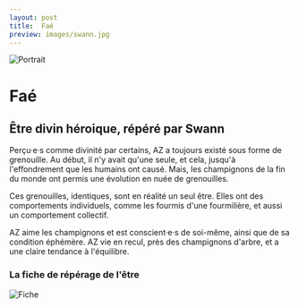 ```yaml
---
layout: post
title:  Faé
preview: images/swann.jpg
---
```


![Portrait](/csf4/images/swann.jpg)

# Faé
## Être divin héroique, répéré par Swann
Perçu·e·s comme divinité par certains, AZ a toujours existé sous forme de grenouille. Au début, il n'y avait qu'une seule, et cela, jusqu'à l'effondrement que les humains ont causé.  Mais, les champignons de la fin du monde ont permis une évolution en nuée de grenouilles. 

Ces grenouilles, identiques, sont en réalité un seul être. Elles ont des comportements individuels, comme les fourmis d'une fourmilière, et aussi un comportement collectif. 

AZ aime les champignons et est conscient·e·s de soi-même, ainsi que de sa condition éphémère. AZ vie en recul, près des champignons d'arbre, et a une claire tendance à l'équilibre. 



### La fiche de répérage de l'être

![Fiche](/csf4/images/fiche_fae.jpeg)
